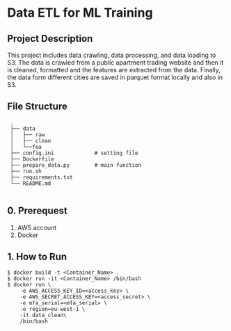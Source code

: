 # Data ETL for ML Training

## Project Description

This project includes data crawling, data processing, and data loading to S3. The data is crawled from a public apartment trading website and then it is cleaned, formatted and the features are extracted from the data. Finally, the data form different cities are saved in parquet format locally and also in S3.

## File Structure

```
 .
 ├── data
 │   ├── raw
 │   ├── clean 
 │   └──fea               
 ├── config.ini             # setting file
 ├── Dockerfile
 ├── prepare_data.py        # main function
 ├── run.sh 
 ├── requirements.txt 
 └── README.md


```
## 0. Prerequest

1. AWS account
2. Docker 

## 1. How to Run
```
$ docker build -t <Container_Name> .
$ docker run -it <Container_Name> /bin/bash
$ docker run \
    -e AWS_ACCESS_KEY_ID=<access_key> \
    -e AWS_SECRET_ACCESS_KEY=<access_secret> \
    -e mfa_serial=<mfa_serial> \
    -e region=eu-west-1 \
    -it data_clean\ 
    /bin/bash 
```

